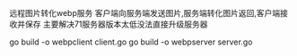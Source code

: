 远程图片转化webp服务
客户端向服务端发送图片,服务端转化图片返回,客户端接收并保存
主要解决71服务器版本太低没法直接升级服务器

go build -o webpclient client.go
go build -o webpserver server.go